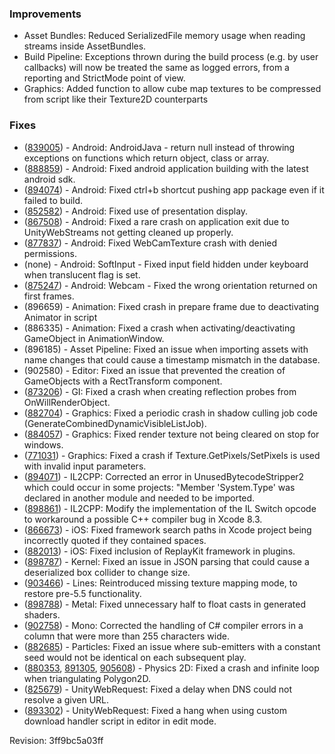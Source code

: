 ### Improvements

*   Asset Bundles: Reduced SerializedFile memory usage when reading streams inside AssetBundles.
*   Build Pipeline: Exceptions thrown during the build process (e.g. by user callbacks) will now be treated the same as logged errors, from a reporting and StrictMode point of view.
*   Graphics: Added function to allow cube map textures to be compressed from script like their Texture2D counterparts

### Fixes

*   ([839005](https://issuetracker.unity3d.com/product/unity/issues/guid/839005/)) - Android: AndroidJava - return null instead of throwing exceptions on functions which return object, class or array.
*   ([888859](https://issuetracker.unity3d.com/product/unity/issues/guid/888859/)) - Android: Fixed android application building with the latest android sdk.
*   ([894074](https://issuetracker.unity3d.com/product/unity/issues/guid/894074/)) - Android: Fixed ctrl+b shortcut pushing app package even if it failed to build.
*   ([852582](https://issuetracker.unity3d.com/product/unity/issues/guid/852582/)) - Android: Fixed use of presentation display.
*   ([867508](https://issuetracker.unity3d.com/product/unity/issues/guid/867508/)) - Android: Fixed a rare crash on application exit due to UnityWebStreams not getting cleaned up properly.
*   ([877837](https://issuetracker.unity3d.com/product/unity/issues/guid/877837/)) - Android: Fixed WebCamTexture crash with denied permissions.
*   (none) - Android: SoftInput - Fixed input field hidden under keyboard when translucent flag is set.
*   ([875247](https://issuetracker.unity3d.com/product/unity/issues/guid/875247/)) - Android: Webcam - Fixed the wrong orientation returned on first frames.
*   (896659) - Animation: Fixed crash in prepare frame due to deactivating Animator in script
*   (886335) - Animation: Fixed a crash when activating/deactivating GameObject in AnimationWindow.
*   (896185) - Asset Pipeline: Fixed an issue when importing assets with name changes that could cause a timestamp mismatch in the database.
*   (902580) - Editor: Fixed an issue that prevented the creation of GameObjects with a RectTransform component.
*   ([873206](https://issuetracker.unity3d.com/product/unity/issues/guid/873206/)) - GI: Fixed a crash when creating reflection probes from OnWillRenderObject.
*   ([882704](https://issuetracker.unity3d.com/product/unity/issues/guid/882704/)) - Graphics: Fixed a periodic crash in shadow culling job code (GenerateCombinedDynamicVisibleListJob).
*   ([884057](https://issuetracker.unity3d.com/product/unity/issues/guid/884057/)) - Graphics: Fixed render texture not being cleared on stop for windows.
*   ([771031](https://issuetracker.unity3d.com/product/unity/issues/guid/771031/)) - Graphics: Fixed a crash if Texture.GetPixels/SetPixels is used with invalid input parameters.
*   ([894071](https://issuetracker.unity3d.com/product/unity/issues/guid/894071/)) - IL2CPP: Corrected an error in UnusedBytecodeStripper2 which could occur in some projects: "Member 'System.Type' was declared in another module and needed to be imported.
*   ([898861](https://issuetracker.unity3d.com/product/unity/issues/guid/898861/)) - IL2CPP: Modify the implementation of the IL Switch opcode to workaround a possible C++ compiler bug in Xcode 8.3.
*   ([866673](https://issuetracker.unity3d.com/product/unity/issues/guid/866673/)) - iOS: Fixed framework search paths in Xcode project being incorrectly quoted if they contained spaces.
*   ([882013](https://issuetracker.unity3d.com/product/unity/issues/guid/882013/)) - iOS: Fixed inclusion of ReplayKit framework in plugins.
*   ([898787](https://issuetracker.unity3d.com/product/unity/issues/guid/898787/)) - Kernel: Fixed an issue in JSON parsing that could cause a deserialized box collider to change size.
*   ([903466](https://issuetracker.unity3d.com/product/unity/issues/guid/903466/)) - Lines: Reintroduced missing texture mapping mode, to restore pre-5.5 functionality.
*   ([898788](https://issuetracker.unity3d.com/product/unity/issues/guid/898788/)) - Metal: Fixed unnecessary half to float casts in generated shaders.
*   ([902758](https://issuetracker.unity3d.com/product/unity/issues/guid/902758/)) - Mono: Corrected the handling of C# compiler errors in a column that were more than 255 characters wide.
*   ([882685](https://issuetracker.unity3d.com/product/unity/issues/guid/882685/)) - Particles: Fixed an issue where sub-emitters with a constant seed would not be identical on each subsequent play.
*   ([880353](https://issuetracker.unity3d.com/product/unity/issues/guid/880353/), [891305](https://issuetracker.unity3d.com/product/unity/issues/guid/891305/), [905608](https://issuetracker.unity3d.com/product/unity/issues/guid/905608/)) - Physics 2D: Fixed a crash and infinite loop when triangulating Polygon2D.
*   ([825679](https://issuetracker.unity3d.com/product/unity/issues/guid/825679/)) - UnityWebRequest: Fixed a delay when DNS could not resolve a given URL.
*   ([893302](https://issuetracker.unity3d.com/product/unity/issues/guid/893302/)) - UnityWebRequest: Fixed a hang when using custom download handler script in editor in edit mode.

Revision: 3ff9bc5a03ff